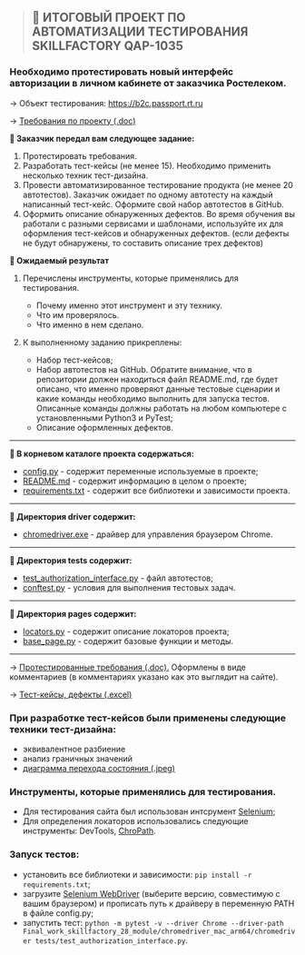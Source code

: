 >## :briefcase: ИТОГОВЫЙ ПРОЕКТ ПО АВТОМАТИЗАЦИИ ТЕСТИРОВАНИЯ SKILLFACTORY QAP-1035 

### Необходимо протестировать новый интерфейс авторизации в личном кабинете от заказчика Ростелеком.

→ Объект тестирования: https://b2c.passport.rt.ru


→ [Требования по проекту (.doc)](https://docs.google.com/document/d/1o8Zpy0pgiscX11AlZL4NqvI7td2OQvsq/edit?usp=sharing&ouid=105971517531308400217&rtpof=true&sd=true)




**:bookmark_tabs: Заказчик передал вам следующее задание:**

1. Протестировать требования.
2. Разработать тест-кейсы (не менее 15). Необходимо применить несколько техник тест-дизайна.
3. Провести автоматизированное тестирование продукта (не менее 20 автотестов). Заказчик ожидает по одному автотесту на каждый написанный тест-кейс. Оформите свой набор автотестов в GitHub.
4. Оформить описание обнаруженных дефектов. Во время обучения вы работали с разными сервисами и шаблонами, используйте их для оформления тест-кейсов и обнаруженных дефектов. (если дефекты не будут обнаружены, то составить описание трех дефектов)

**:bookmark_tabs: Ожидаемый результат**

1. Перечислены инструменты, которые применялись для тестирования.

   * Почему именно этот инструмент и эту технику.
   * Что им проверялось.
   * Что именно в нем сделано.
   
2. К выполненному заданию прикреплены:

   * Набор тест-кейсов;
   * Набор автотестов на GitHub. Обратите внимание, что в репозитории должен находиться файл README.md, где будет описано, что именно проверяют данные тестовые сценарии и какие команды необходимо выполнить для запуска тестов. Описанные команды должны работать на любом компьютере с установленными Python3 и PyTest;
   * Описание оформленных дефектов.

***
**:bookmark_tabs: В корневом каталоге проекта содержаться:**
* [config.py](https://github.com/KrisKapris/Final_work_skillfactory_28_module/blob/e491cc7f5d33a97bea8d139b7e5ece7bad8fe39f/config.py) - содержит переменные используемые в проекте;
* [README.md](https://github.com/KrisKapris/Final_work_skillfactory_28_module/blob/446b806d8575e042768357003e53796a7591856f/README.md) - содержит информацию в целом о проекте;
* [requirements.txt](https://github.com/KrisKapris/Final_work_skillfactory_28_module/blob/446b806d8575e042768357003e53796a7591856f/requirements.txt) - содержит все библиотеки и зависимости проекта.
***
**:bookmark_tabs: Директория driver содержит:**
* [chromedriver.exe](https://github.com/KrisKapris/Final_work_skillfactory_28_module/tree/446b806d8575e042768357003e53796a7591856f/chromedriver_mac_arm64) - драйвер для управления браузером Chrome.
***
**:bookmark_tabs: Директория tests содержит:**
* [test_authorization_interface.py](https://github.com/KrisKapris/Final_work_skillfactory_28_module/blob/446b806d8575e042768357003e53796a7591856f/tests/test_authorization_interface.py) - файл автотестов;
* [conftest.py](https://github.com/KrisKapris/Final_work_skillfactory_28_module/blob/446b806d8575e042768357003e53796a7591856f/tests/conftest.py) - условия для выполнения тестовых задач.
***
**:bookmark_tabs: Директория pages содержит:**
* [locators.py](https://github.com/KrisKapris/Final_work_skillfactory_28_module/blob/446b806d8575e042768357003e53796a7591856f/pages/locators.py) - содержит описание локаторов проекта;
* [base_page.py](https://github.com/KrisKapris/Final_work_skillfactory_28_module/blob/446b806d8575e042768357003e53796a7591856f/pages/base_page.py) - содержит базовые функции и методы.
***


→ [Протестированные требования (.doc).](https://docs.google.com/document/d/1bXnoPMj2mCpIH-0sEYF6w0exoV_dC41i/edit?usp=sharing&ouid=105971517531308400217&rtpof=true&sd=true) Оформлены в виде комментариев (в комментариях указано как это выглядит на сайте).


→ [Тест-кейсы, дефекты (.excel)](https://docs.google.com/spreadsheets/d/18VQkpXNBNLvBAAgzLTzRvRd_rO1bYEgy8nKsURoegmU/edit?usp=sharing)

### При разработке тест-кейсов были применены следующие техники тест-дизайна: 
 
* эквивалентное разбиение
* анализ граничных значений
* [диаграмма перехода состояния (.jpeg)](https://drive.google.com/file/d/1dVfLti8FRcahbYu3xlJDFGCJK10AjtZF/view?usp=sharing)


### Инструменты, которые применялись для тестирования.

* Для тестирования сайта был использован 
интсрумент [Selenium](https://www.selenium.dev/);
* Для определения локаторов использовались 
следующие инструменты: DevTools, [ChroPath](https://chrome.google.com/webstore/detail/chropath/ljngjbnaijcbncmcnjfhigebomdlkcjo). 

### Запуск тестов:
* установить все библиотеки и зависимости: `pip install -r requirements.txt`;
* загрузите [Selenium WebDriver](https://chromedriver.chromium.org/downloads) (выберите версию, совместимую с вашим браузером) и прописать путь к драйверу в переменную PATH в файле config.py;
* запустить тест: `python -m pytest -v --driver Chrome --driver-path Final_work_skillfactory_28_module/chromedriver_mac_arm64/chromedriver tests/test_authorization_interface.py`.

